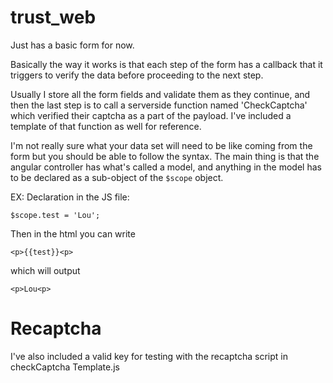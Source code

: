 # trust_web

Just has a basic form for now. 

Basically the way it works is that each step of the form has a callback that it triggers to verify the data before proceeding to the next step. 

Usually I store all the form fields and validate them as they continue, and then the last step is to call a serverside function named 'CheckCaptcha' which verified their captcha as a part of the payload. I've included a template of that function as well for reference.

I'm not really sure what your data set will need to be like coming from the form but you should be able to follow the syntax. The main thing is that the angular controller has what's called a model, and anything in the model has to be declared as a sub-object of the `$scope` object.

EX: 
Declaration in the JS file:

`$scope.test = 'Lou';`

Then in the html you can write 

`<p>{{test}}<p>`

which will output 

`<p>Lou<p>`

# Recaptcha

I've also included a valid key for testing with the recaptcha script in checkCaptcha Template.js